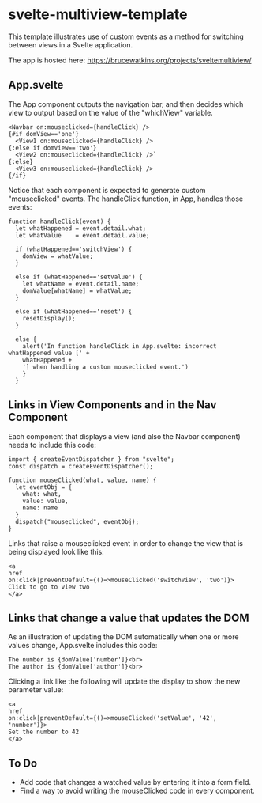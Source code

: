 # svelte-multiview-template
This template illustrates use of custom events as a method for switching between views in a Svelte application. 

The app is hosted here: https://brucewatkins.org/projects/sveltemultiview/

## App.svelte

The App component outputs the navigation bar, and then decides which view to output based on the value of the "whichView" variable.

```{#if whichView=='one'}
<Navbar on:mouseclicked={handleClick} />
{#if domView=='one'}
  <View1 on:mouseclicked={handleClick} />
{:else if domView=='two'}
  <View2 on:mouseclicked={handleClick} />`
{:else}
  <View3 on:mouseclicked={handleClick} />
{/if}
```

Notice that each component is expected to generate custom "mouseclicked" events. The handleClick function, in App, handles those events:

```
function handleClick(event) {
  let whatHappened = event.detail.what;
  let whatValue    = event.detail.value;

  if (whatHappened=='switchView') {
    domView = whatValue;
  }

  else if (whatHappened=='setValue') {
    let whatName = event.detail.name;
    domValue[whatName] = whatValue;
  }

  else if (whatHappened=='reset') {
    resetDisplay();
  }

  else {
    alert('In function handleClick in App.svelte: incorrect whatHappened value [' + 
    whatHappened + 
    '] when handling a custom mouseclicked event.')
    }
  }
```

## Links in View Components and in the Nav Component

Each component that displays a view (and also the Navbar component) needs to include this code:

```
import { createEventDispatcher } from "svelte";
const dispatch = createEventDispatcher();

function mouseClicked(what, value, name) {
  let eventObj = {
    what: what,
    value: value,
    name: name
  }
  dispatch("mouseclicked", eventObj);
}
```
Links that raise a mouseclicked event in order to change the view that is being displayed look like this:

```
<a
href
on:click|preventDefault={()=>mouseClicked('switchView', 'two')}>
Click to go to view two
</a>
```

## Links that change a value that updates the DOM

As an illustration of updating the DOM automatically when one or more values change, App.svelte includes this code:

```
The number is {domValue['number']}<br>
The author is {domValue['author']}<br>
```

Clicking a link like the following will update the display to show the new parameter value:

```
<a
href
on:click|preventDefault={()=>mouseClicked('setValue', '42', 'number')}>
Set the number to 42
</a>
```

## To Do

- Add code that changes a watched value by entering it into a form field.
- Find a way to avoid writing the mouseClicked code in every component.